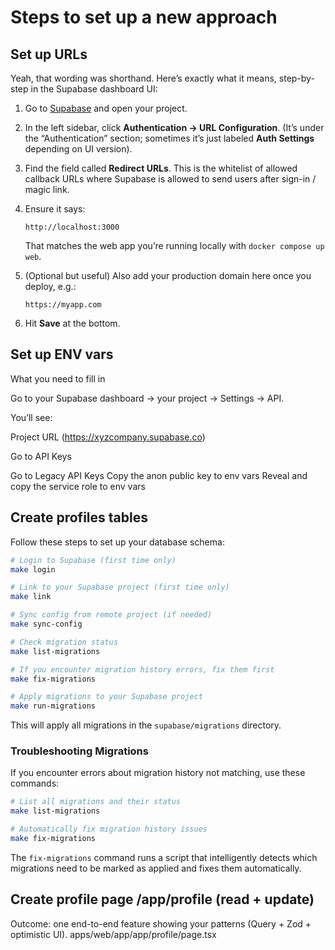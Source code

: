 # Steps to set up a new approach
## Set up URLs

Yeah, that wording was shorthand. Here’s exactly what it means, step-by-step in the Supabase dashboard UI:

1. Go to [Supabase](https://app.supabase.com/) and open your project.
2. In the left sidebar, click **Authentication → URL Configuration**.
   (It’s under the “Authentication” section; sometimes it’s just labeled **Auth Settings** depending on UI version).
3. Find the field called **Redirect URLs**. This is the whitelist of allowed callback URLs where Supabase is allowed to send users after sign-in / magic link.
4. Ensure it says:

   ```
   http://localhost:3000
   ```

   That matches the web app you’re running locally with `docker compose up web`.
5. (Optional but useful) Also add your production domain here once you deploy, e.g.:

   ```
   https://myapp.com
   ```
6. Hit **Save** at the bottom.

## Set up ENV vars

What you need to fill in

Go to your Supabase dashboard → your project → Settings → API.

You’ll see:

Project URL (https://xyzcompany.supabase.co)

Go to API Keys

Go to Legacy API Keys
Copy the anon public key to env vars
Reveal and copy the service role to env vars


## Create profiles tables

Follow these steps to set up your database schema:

```bash
# Login to Supabase (first time only)
make login

# Link to your Supabase project (first time only)
make link

# Sync config from remote project (if needed)
make sync-config

# Check migration status
make list-migrations

# If you encounter migration history errors, fix them first
make fix-migrations

# Apply migrations to your Supabase project
make run-migrations
```

This will apply all migrations in the `supabase/migrations` directory.

### Troubleshooting Migrations

If you encounter errors about migration history not matching, use these commands:

```bash
# List all migrations and their status
make list-migrations

# Automatically fix migration history issues
make fix-migrations
```

The `fix-migrations` command runs a script that intelligently detects which migrations need to be marked as applied and fixes them automatically.
 
## Create profile page /app/profile (read + update)

Outcome: one end-to-end feature showing your patterns (Query + Zod + optimistic UI).
apps/web/app/app/profile/page.tsx

